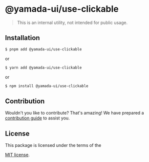# @yamada-ui/use-clickable

> This is an internal utility, not intended for public usage.

## Installation

```sh
$ pnpm add @yamada-ui/use-clickable
```

or

```sh
$ yarn add @yamada-ui/use-clickable
```

or

```sh
$ npm install @yamada-ui/use-clickable
```

## Contribution

Wouldn't you like to contribute? That's amazing! We have prepared a [contribution guide](https://github.com/hirotomoyamada/yamada-ui/blob/main/CONTRIBUTING.md) to assist you.

## License

This package is licensed under the terms of the

[MIT license](https://github.com/hirotomoyamada/yamada-ui/blob/main/LICENSE).
